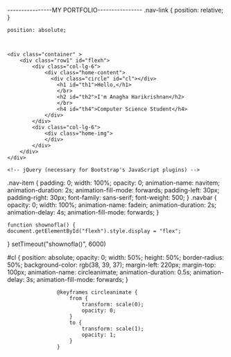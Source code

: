 ----------------MY PORTFOLIO----------------
.nav-link {
        position: relative;
    }

    position: absolute;



    <div class="container" >
        <div class="row1" id="flexh">
            <div class="col-lg-6">
                <div class="home-content">
                  <div class="circle" id="cl"></div>
                    <h1 id="th1">Hello,</h1>
                    </br>
                    <h2 id="th2">I'm Anagha Harikrishnan</h2>
                    </br>
                    <h4 id="th4">Computer Science Student</h4>
                </div>
            </div>
            <div class="col-lg-6">
                <div class="home-img">
                </div>
            </div>
        </div>
    </div>

    <!-- jQuery (necessary for Bootstrap's JavaScript plugins) -->
<script src="https://ajax.googleapis.com/ajax/libs/jquery/1.11.3/jquery.min.js"></script>

<!-- Latest compiled and minified CSS -->
<link rel="stylesheet" href="https://maxcdn.bootstrapcdn.com/bootstrap/3.3.5/css/bootstrap.min.css"></link>

<!-- Optional theme -->
<link rel="stylesheet" href="https://maxcdn.bootstrapcdn.com/bootstrap/3.3.5/css/bootstrap-theme.min.css"></link>

<!-- Latest compiled and minified JavaScript -->
<script src="https://maxcdn.bootstrapcdn.com/bootstrap/3.3.5/js/bootstrap.min.js"></script>


.nav-item {
        padding: 0;
        width: 100%;
        opacity: 0;
        animation-name: navitem;
        animation-duration: 2s;
        animation-fill-mode: forwards;
        padding-left: 30px;
        padding-right: 30px;
        font-family: sans-serif;
        font-weight: 500;
    }
   .navbar {
        opacity: 0;
        width: 100%;
        animation-name: fadein;
        animation-duration: 2s;
        animation-delay: 4s;
        animation-fill-mode: forwards;
    }


    function shownofla() {
    document.getElementById("flexh").style.display = "flex";
}
setTimeout("shownofla()", 6000)



<script src="./script.js"></script>

<link rel="preconnect" href="https://fonts.googleapis.com">
<link rel="preconnect" href="https://fonts.gstatic.com" crossorigin>
<link href="https://fonts.googleapis.com/css2?family=Poppins&family=Roboto&family=Style+Script&display=swap" rel="stylesheet">

 #cl {
                        position: absolute;
                        opacity: 0;
                        width: 50%;
                        height: 50%;
                        border-radius: 50%;
                        background-color: rgb(38, 39, 37);
                        margin-left: 220px;
                        margin-top: 100px;
                        animation-name: circleanimate;
                        animation-duration: 0.5s;
                        animation-delay: 3s;
                        animation-fill-mode: forwards;
                    }


                    @keyframes circleanimate {
                        from {
                            transform: scale(0);
                            opacity: 0;
                        }
                        to {
                            transform: scale(1);
                            opacity: 1;
                        }
                    }



